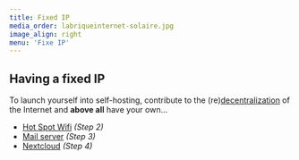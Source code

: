 ```yaml
---
title: Fixed IP
media_order: labriqueinternet-solaire.jpg
image_align: right
menu: 'Fixe IP'
---
```


## Having a fixed IP


To launch yourself into self-hosting, contribute to the (re)[decentralization](https://en.wikipedia.org/wiki/Decentralization#Centralization_and_redecentralization_of_the_Internet) of the Internet and **above all** have your own...

* [Hot Spot Wifi](/brique#wifi_hot_spot) _(Step 2)_
* [Mail server](/brique#mail_server) _(Step 3)_
* [Nextcloud](/brique#nextcloud) _(Step 4)_
